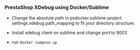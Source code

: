 ### PrestaShop XDebug using Docker/Sublime

- Change the absolute path in psdocker.sublime-project settings.xdebug.path_mapping to fit your directory structure.

- Install xdebug client on sublime and change port to 9003

- run `docker compose up`